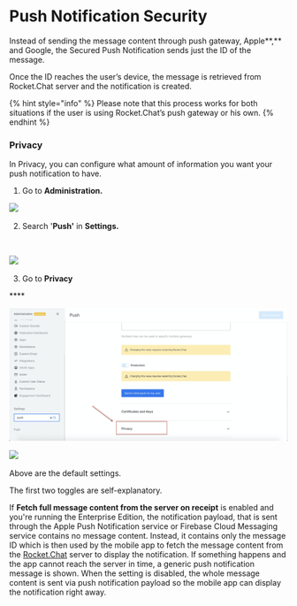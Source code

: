 # Push Notification Security

Instead of sending the message content through push gateway, Apple**,** and Google, the Secured Push Notification sends just the ID of the message. 

Once the ID reaches the user’s device, the message is retrieved from Rocket.Chat server and the notification is created.

{% hint style="info" %}
Please note that this process works for both situations if the user is using Rocket.Chat’s push gateway or his own.
{% endhint %}

###  Privacy <a id="privacy"></a>

In Privacy, you can configure what amount of information you want your push notification to have.‌

1. Go to **Administration.**

![](https://gblobscdn.gitbook.com/assets%2F-M418Ul0aSTwf2PYsyPW%2F-MIu7bi07NaZFbYSpJXT%2F-MIuGig9NcK8dKxenTuF%2Fimage.png?alt=media&token=12c524f6-d316-404d-8d1c-8900b61b22fb)

2. Search '**Push'** in **Settings.**

​‌

![](https://gblobscdn.gitbook.com/assets%2F-M418Ul0aSTwf2PYsyPW%2F-MNoqPzvogBnNTSPZgYI%2F-MNowERLUMcrX9DNhVFy%2Fimage.png?alt=media&token=34db2493-3fc7-4c38-972b-52e0517731bf)

3. Go to **Privacy**

\*\*\*\*

![](../../../.gitbook/assets/image%20%28165%29.png)

![](https://gblobscdn.gitbook.com/assets%2F-M418Ul0aSTwf2PYsyPW%2F-MNzbyGrcLT-zbYvvICD%2F-MNze_IPgEDo_oOUzi8I%2Fimage.png?alt=media&token=053aa749-50ef-4b1d-912e-c795ecc7c58f)

Above are the default settings. 

The first two toggles are self-explanatory. 

If **Fetch full message content from the server on receipt** is enabled and you're running the Enterprise Edition, the notification payload, that is sent through the Apple Push Notification service or Firebase Cloud Messaging service contains no message content. Instead, it contains only the message ID which is then used by the mobile app to fetch the message content from the [Rocket.Chat](http://rocket.chat/) server to display the notification. If something happens and the app cannot reach the server in time, a generic push notification message is shown. When the setting is disabled, the whole message content is sent via push notification payload so the mobile app can display the notification right away.

